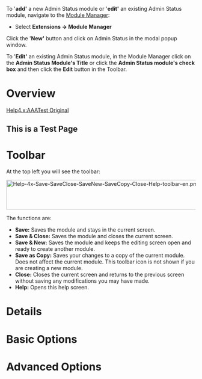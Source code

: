 <!-- Help4.x:Extensions_Module_Manager_Admin_Status_Unused -->

To '**add'** a new Admin Status module or '**edit'** an existing Admin
Status module, navigate to the [Module
Manager](https://docs.joomla.org/Help310:Extensions_Module_Manager "Help310:Extensions Module Manager"):

- Select **Extensions **→** Module Manager**

Click the '**New'** button and click on Admin Status in the modal popup
window.

To '**Edit'** an existing Admin Status module, in the Module Manager
click on the **Admin Status Module's Title** or click the **Admin Status
module's check box** and then click the **Edit** button in the Toolbar.

# Overview

<a href="https://docs.joomla.org/Help4.x:AAATest_Original"
class="mw-redirect" title="Help4.x:AAATest Original">Help4.x:AAATest
Original</a>

## This is a Test Page

# Toolbar

At the top left you will see the toolbar:

<img
src="https://docs.joomla.org/images/0/02/Help-4x-Save-SaveClose-SaveNew-SaveCopy-Close-Help-toolbar-en.png"
decoding="async" data-file-width="800" data-file-height="79" width="800"
height="79"
alt="Help-4x-Save-SaveClose-SaveNew-SaveCopy-Close-Help-toolbar-en.png" />

The functions are:

- **Save:** Saves the module and stays in the current screen.
- **Save & Close:** Saves the module and closes the current screen.
- **Save & New:** Saves the module and keeps the editing screen open and
  ready to create another module.
- **Save as Copy:** Saves your changes to a copy of the current module.
  Does not affect the current module. This toolbar icon is not shown if
  you are creating a new module.
- **Close:** Closes the current screen and returns to the previous
  screen without saving any modifications you may have made.
- **Help:** Opens this help screen.

# Details

# Basic Options

# Advanced Options
